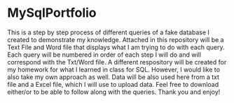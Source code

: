 # MySqlPortfolio
This is a step by step process of different queries of a fake database I created to demonstrate my knowledge.  Attached in this repository will be a Text File and Word file that displays what I am trying to do with each query.  Each query will be numbered in order of each step I will do and will correspond with the Txt/Word file.  A different respository will be created for my homework for what I learned in class for SQL.  However, I would like to also take my own approach as well.  Data will be also used here from a txt file and a Excel file, which I will use to upload data.  Feel free to download either/or to be able to follow along with the queries.  Thank you and enjoy!
